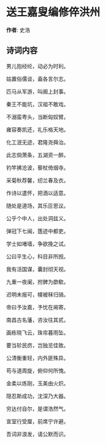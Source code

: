 # 送王嘉叟编修倅洪州

**作者**: 史浩

## 诗词内容

男儿抱经纶，动必为时利。

姑置俗儒谈，盍各言尔志。

匹马从军游，叫阍上封事。

秦王不能坑，汉祖不敢戏。

不溺蛮粤头，当断匈奴臂。

雍容奏凯还，礼乐格天地。

化工泯无迹，君隆尧舜治。

此志倘萧条，五湖资一醉。

钓竿拂沧波，藜杖倚烟寺。

采菊秋荐馨，纫兰春及衣。

作诗以遣怀，把酒以适意。

随处是道场，其乐叵思议。

公乎个中人，出处洞兹义。

弹冠下七闽，簉迹中都吏。

学士如堵墙，争欲挽之试。

公曰平生心，科目非所觊。

我有活国谋，囊封彻天视。

九重一夜阑，拊髀为歔欷。

迟明未报可，幞被秣归骑。

帝曰予汝嘉，予忧在阃寄。

南昌古名藩，咨汝往其贰。

画栋晓飞云，珠帘暮雨坠。

要当轸民疠，岂独览佳致。

公清衡重轻，内外匪殊异。

苟与道周旋，俯仰何所愧。

金柔以炼刚，玉美由火炽。

隠忍斯成功，沈深乃大器。

穷达付自尔，是谓浩然气。

宣室行受厘，前席宁许避。

吾词非浪发，请公默而识。

